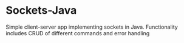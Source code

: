 # Sockets-Java
Simple client-server app implementing sockets in Java. Functionality includes CRUD of different commands and error handling

